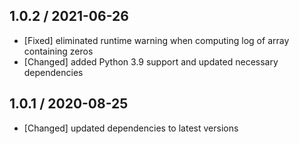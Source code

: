 ## 1.0.2 / 2021-06-26

* [Fixed] eliminated runtime warning when computing log of array containing zeros
* [Changed] added Python 3.9 support and updated necessary dependencies

## 1.0.1 / 2020-08-25

* [Changed] updated dependencies to latest versions
